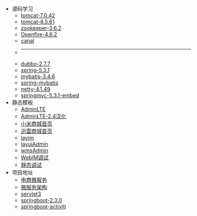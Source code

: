 * 源码学习
  * [tomcat-7.0.42](https://github.com/xzh-net/tomcat-7.0.42)
  * [tomcat-8.5.61](https://github.com/xzh-net/tomcat-8.5.61)
  * [zookeeper-3.6.2](https://github.com/xzh-net/zookeeper-3.6.2)
  * [Openfire-4.6.2](https://github.com/xzh-net/Openfire-4.6.2)
  * [canal](https://github.com/xzh-net/canal)
  * ----
  * [dubbo-2.7.7](https://github.com/xzh-net/dubbo-2.7.7)
  * [spring-5.3.1](https://github.com/xzh-net/spring-5.3.1)  
  * [mybatis-3.4.6](https://github.com/xzh-net/mybatis-3.4.6) 
  * [spring-mybatis](https://github.com/xzh-net/spring-mybatis) 
  * [netty-4.1.49](https://github.com/xzh-net/netty-4.1.49) 
  * [springmvc-5.3.1-embed](https://github.com/xzh-net/springmvc-5.3.1-embed)
* 静态模板
  * [AdminLTE](https://github.com/xzh-net/AdminLTE)
  * [AdminLTE-2.4汉化](https://github.com/xzh-net/AdminLTE_CN)
  * [小米商城首页](https://github.com/xzh-net/xiaomi-index-page)
  * [迅雷商城首页](https://github.com/xzh-net/xunlei-index-page)
  * [layim](https://github.com/xzh-net/layim)
  * [layuiAdmin](https://github.com/xzh-net/layuiAdmin)
  * [wmsAdmin](https://github.com/xzh-net/wmsAdmin)  
  * [WebIM调试](https://github.com/xzh-net/openfire-strophe)
  * [静态调试](https://github.com/xzh-net/html)
* 项目地址
  * [电商微服务](https://github.com/xzh-net/mall)
  * [微服务架构](https://github.com/xzh-net/microservices-platform)
  * [servlet3](https://github.com/xzh-net/servlet3)
  * [springboot-2.3.0](https://github.com/xzh-net/springboot-2.3.0)
  * [springboot-activiti](https://github.com/xzh-net/springboot-activiti) 